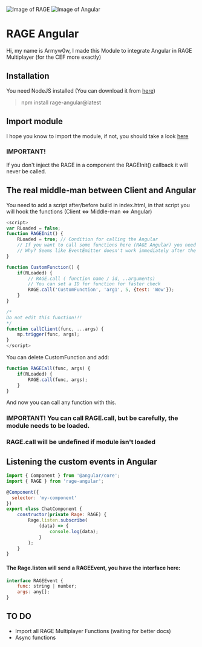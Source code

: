 ![Image of RAGE](https://se7en.ws/wp-content/uploads/2017/03/ragemp-logo.png) ![Image of Angular](https://angular.io/assets/images/logos/angular/angular.png)

# RAGE Angular

Hi, my name is Armyw0w, I made this Module to integrate Angular in RAGE Multiplayer (for the CEF more exactly)

## Installation

You need NodeJS installed (You can download it from [here](https://nodejs.org))
> npm install rage-angular@latest

## Import module

I hope you know to import the module, if not, you should take a look [here](https://angular.io/guide/ngmodule)

### IMPORTANT!
If you don't inject the RAGE in a component the RAGEInit() callback it will never be called.
 
## The real middle-man between Client and Angular

You need to add a script after/before build in index.html, in that script you will hook the functions (Client <=> Middle-man <=> Angular)

```javascript
<script>
var RLoaded = false;
function RAGEInit() {
    RLoaded = true; // Condition for calling the Angular
    // If you want to call some functions here (RAGE Angular) you need to add a Timeout with +500ms
    // Why? Seems like EventEmitter doesn't work immediately after the service is injected
}

function CustomFunction() {
    if(RLoaded) {
        // RAGE.call ( function name / id, ..arguments)
        // You can set a ID for function for faster check
        RAGE.call('CustomFunction', 'arg1', 5, {test: 'Wow'});
    }
}

/*
Do not edit this function!!!
*/ 
function callClient(func, ...args) {
    mp.trigger(func, args);
}
</script>
```

You can delete CustomFunction and add:
```javascript
function RAGECall(func, args) {
    if(RLoaded) {
        RAGE.call(func, args);
    }
}
```
And now you can call any function with this.
### IMPORTANT! You can call RAGE.call, but be carefully, the module needs to be loaded.
### RAGE.call will be undefined if module isn't loaded

## Listening the custom events in Angular

```javascript
import { Component } from '@angular/core';
import { RAGE } from 'rage-angular';

@Component({
  selector: 'my-component'
})
export class ChatComponent {
    constructor(private Rage: RAGE) {
        Rage.listen.subscribe(
            (data) => {
                console.log(data);
            }
        );
    }
}
```
#### The Rage.listen will send a RAGEEvent, you have the interface here:
```javascript
interface RAGEEvent {
    func: string | number;
    args: any[];
}
```

## TO DO

* Import all RAGE Multiplayer Functions (waiting for better docs)
* Async functions
